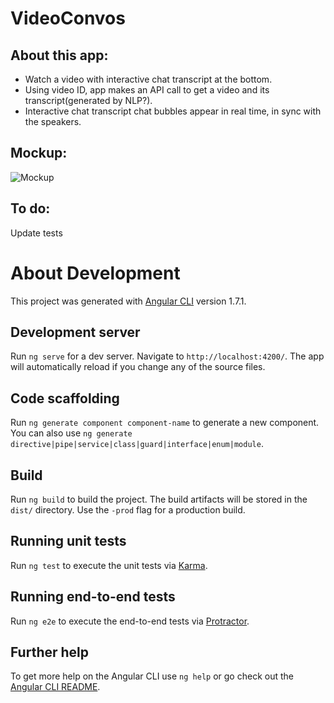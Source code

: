 # VideoConvos
## About this app:
* Watch a video with interactive chat transcript at the bottom. 
* Using video ID, app makes an API call to get a video and its transcript(generated by NLP?).
* Interactive chat transcript chat bubbles appear in real time, in sync with the speakers. 

## Mockup:
![Mockup](Users/thrynn/video-convos/src/assets/mockup/page-1-sharing-modal.png)

## To do:
Update tests

# About Development
This project was generated with [Angular CLI](https://github.com/angular/angular-cli) version 1.7.1.

## Development server

Run `ng serve` for a dev server. Navigate to `http://localhost:4200/`. The app will automatically reload if you change any of the source files.

## Code scaffolding

Run `ng generate component component-name` to generate a new component. You can also use `ng generate directive|pipe|service|class|guard|interface|enum|module`.

## Build

Run `ng build` to build the project. The build artifacts will be stored in the `dist/` directory. Use the `-prod` flag for a production build.

## Running unit tests

Run `ng test` to execute the unit tests via [Karma](https://karma-runner.github.io).

## Running end-to-end tests

Run `ng e2e` to execute the end-to-end tests via [Protractor](http://www.protractortest.org/).

## Further help

To get more help on the Angular CLI use `ng help` or go check out the [Angular CLI README](https://github.com/angular/angular-cli/blob/master/README.md).
